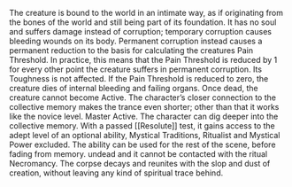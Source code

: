 The creature is bound to the world in an intimate way, as if originating from the bones of the world and still being part of its foundation.
It has no soul and suffers damage instead of corruption; temporary corruption causes bleeding wounds on its body.
Permanent corruption instead causes a permanent reduction to the basis for calculating the creatures Pain Threshold. In practice, this means that the Pain Threshold is reduced by 1 for every other point the creature suffers in permanent corruption. Its Toughness is not affected. If the Pain Threshold is reduced to zero, the creature dies of internal bleeding and failing organs.
Once dead, the creature cannot become Active. The character’s closer connection to the collective memory makes the trance even shorter; other than that it works like the novice level. Master Active. The character can dig deeper into the collective memory. With a passed [[Resolute]] test, it gains access to the adept level of an optional ability, Mystical Traditions, Ritualist and Mystical Power excluded. The ability can be used for the rest of the scene, before fading from memory. undead and it cannot be contacted with the ritual Necromancy. The corpse decays and reunites with the slop and dust of creation, without leaving any kind of spiritual trace behind.